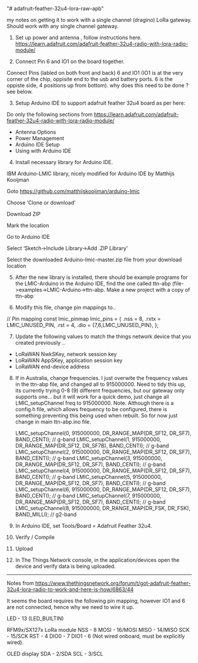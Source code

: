 "# adafruit-feather-32u4-lora-raw-apb" 


my notes on getting it to work with a single channel (dragino)  LoRa gateway. Should work with any single channel gateway. 

1) Set up power and antenna , follow instructions here. https://learn.adafruit.com/adafruit-feather-32u4-radio-with-lora-radio-module/

2) Connect Pin 6 and IO1 on the board together. 

Connect Pins (labled on both front and back) 6 and IO1
(IO1 is at the very corner of the chip, oppisite end to the usb and battery ports. 6 is the oppiste side, 4 positions up from bottom). 
why does this need to be done ? see below.


3) Setup Arduino IDE to support adafruit feather 32u4 board as per here:

Do only the following sections from https://learn.adafruit.com/adafruit-feather-32u4-radio-with-lora-radio-module/

- Antenna Options
- Power Management
- Arduino IDE Setup
- Using with Arduino IDE




4) Install necessary library for Arduino IDE.

IBM Arduino-LMIC library, nicely modified for Arduino IDE by Matthijs Kooijman 

Goto https://github.com/matthijskooijman/arduino-lmic

Choose ‘Clone or download’

Download ZIP

Mark the location

Go to Arduino IDE

Select ‘Sketch->Include Library->Add .ZIP Library’

Select the downloaded Arduino-lmic-master.zip file from your download location



5) After the new library is installed, there should be example programs for the LMIC-Arduino in the Arduino IDE, find the one called ttn-abp (file->examples->LMIC-Arduino->ttn-abp.   Make a new project with a copy of ttn-abp



6) Modify this file, change pin mappings to..

// Pin mapping
const lmic_pinmap lmic_pins = {
    .nss = 8,
    .rxtx = LMIC_UNUSED_PIN,
    .rst = 4,
    .dio = {7,6,LMIC_UNUSED_PIN},
};

7) Update the following values to match the things network device that you created previously ..

- LoRaWAN NwkSKey, network session key
- LoRaWAN AppSKey, application session key
- LoRaWAN end-device address 


8) If in Australia, change frequencies. I just overwite the frequency values in the ttn-abp file, and changed all to 915000000. Need to tidy this up, its currently trying 0-8 (9) different frequencies, but our gateway only supports one... but it will work for a quick demo, just change  all LMIC_setupChannel freq to 915000000.  Note. Although there is a config.h file, which allows frequency to be configured, there is something preventing this being used when rebuilt. So for now just change in main ttn-abp.ino file. 


    LMIC_setupChannel(0, 915000000, DR_RANGE_MAP(DR_SF12, DR_SF7),  BAND_CENTI);      // g-band
    LMIC_setupChannel(1, 915000000, DR_RANGE_MAP(DR_SF12, DR_SF7B), BAND_CENTI);      // g-band
    LMIC_setupChannel(2, 915000000, DR_RANGE_MAP(DR_SF12, DR_SF7),  BAND_CENTI);      // g-band
    LMIC_setupChannel(3, 915000000, DR_RANGE_MAP(DR_SF12, DR_SF7),  BAND_CENTI);      // g-band
    LMIC_setupChannel(4, 915000000, DR_RANGE_MAP(DR_SF12, DR_SF7),  BAND_CENTI);      // g-band
    LMIC_setupChannel(5, 915000000, DR_RANGE_MAP(DR_SF12, DR_SF7),  BAND_CENTI);      // g-band
    LMIC_setupChannel(6, 915000000, DR_RANGE_MAP(DR_SF12, DR_SF7),  BAND_CENTI);      // g-band
    LMIC_setupChannel(7, 915000000, DR_RANGE_MAP(DR_SF12, DR_SF7),  BAND_CENTI);      // g-band
    LMIC_setupChannel(8, 915000000, DR_RANGE_MAP(DR_FSK,  DR_FSK),  BAND_MILLI);      // g2-band


9) In Arduino IDE, set Tools/Board = Adafruit Feather 32u4. 

10) Verify / Compile

11) Upload

12) In The Things Network console, in the application/devices open the device and verify data is being uploaded. 


--------------------------------------------------------------------------------------------



Notes from https://www.thethingsnetwork.org/forum/t/got-adafruit-feather-32u4-lora-radio-to-work-and-here-is-how/6863/44

It seems the board requires the following pin mapping, however IO1 and 6 are not connected, hence why we need to wire it up.

LED - 13 (LED_BUILTIN)

RFM9x/SX127x LoRa module
NSS - 8
MOSI - 16/MOSI
MISO - 14/MISO
SCK - 15/SCK
RST - 4
DIO0 - 7
DIO1 - 6 (Not wired onboard, must be explicitly wired).

OLED display
SDA - 2/SDA
SCL - 3/SCL




